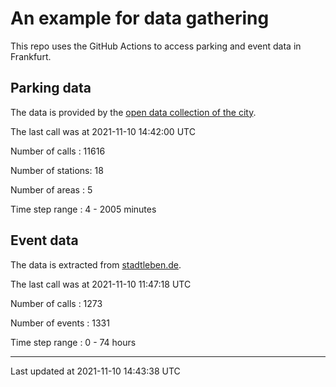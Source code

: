 # An example for data gathering

This repo uses the GitHub Actions to access parking and event data in Frankfurt.

## Parking data
The data is provided by the [open data collection of the city](https://www.offenedaten.frankfurt.de/).

The last call was at 2021-11-10 14:42:00 UTC

Number of calls   : 11616

Number of stations:    18

Number of areas   :     5

Time step range   :     4 -  2005 minutes


## Event data
The data is extracted from [stadtleben.de](https://stadtleben.de/frankfurt/).

The last call was at 2021-11-10 11:47:18 UTC

Number of calls   : 1273

Number of events  : 1331

Time step range   :    0 -   74 hours


----

Last updated at 2021-11-10 14:43:38 UTC
